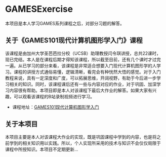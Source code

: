 # GAMESExercise
本项目是本人学习GAMES系列课程之后，对部分习题的解答。

## 关于《GAMES101现代计算机图形学入门》课程
该课程是由加州大学圣芭芭拉分校（UCSB）助理教授闫令琪讲授，总共22课时，现已完结。本人是在课程后期才得知该课程，所以截至目前，还有几个课时才过完一遍。从已学习的部分来看，该课程是非常适合想要入门现代计算机图形学的人学习。课程的讲授方式通俗易懂，逻辑清晰，看完会有种恍然大悟的感觉。对于入门教程来说，具有一定深度和广度，可以拓展思维，开阔视野，有助于今后进一步学习相关的知识。同时，该课程课后还有一些与内容对应的作业，对于巩固、加深学习内容很有帮助。本项目即是本人对该课程下最后大作业的解答。如果大家有兴趣，可以观看该课程的B站录制视频进行学习。

* 课程地址：[GAMES101现代计算机图形学入门](https://www.bilibili.com/video/av90798049)

## 关于本项目
本项目主要是本人对该课程大作业的实现，既是巩固课程中学到的内容，也是将之前学到的相关知识用以实践。所以，个人实现所采用的技术与知识不会仅仅局限于课程中所授知识。本项目不定期更新...
